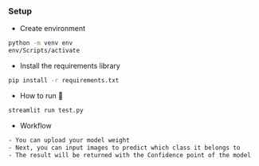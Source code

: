 ### Setup

- Create environment

```sh
python -m venv env
env/Scripts/activate
```

- Install the requirements library

```sh
pip install -r requirements.txt
```

- How to run 🤖

```sh
streamlit run test.py
```

- Workflow
```sh
- You can upload your model weight
- Next, you can input images to predict which class it belongs to
- The result will be returned with the Confidence point of the model
```
